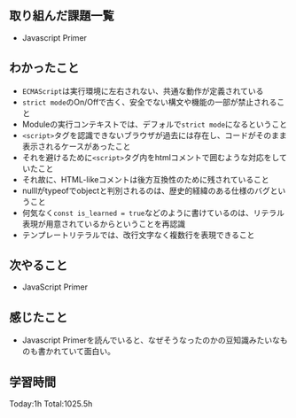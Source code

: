 ## 取り組んだ課題一覧

- Javascript Primer

## わかったこと

* `ECMAScript`は実行環境に左右されない、共通な動作が定義されている
* `strict mode`のOn/Offで古く、安全でない構文や機能の一部が禁止されること
* Moduleの実行コンテキストでは、デフォルで`strict mode`になるということ
* `<script>`タグを認識できないブラウザが過去には存在し、コードがそのまま表示されるケースがあったこと
* それを避けるために`<script>`タグ内をhtmlコメントで囲むような対応をしていたこと
* それ故に、HTML-likeコメントは後方互換性のために残されていること
* nulllがtypeofでobjectと判別されるのは、歴史的経緯のある仕様のバグということ
* 何気なく`const is_learned = true`などのように書けているのは、リテラル表現が用意されているからということを再認識
* テンプレートリテラルでは、改行文字なく複数行を表現できること

## 次やること

- JavaScript Primer

## 感じたこと

- Javascript Primerを読んでいると、なぜそうなったのかの豆知識みたいなものも書かれていて面白い。
 
## 学習時間

Today:1h
Total:1025.5h
